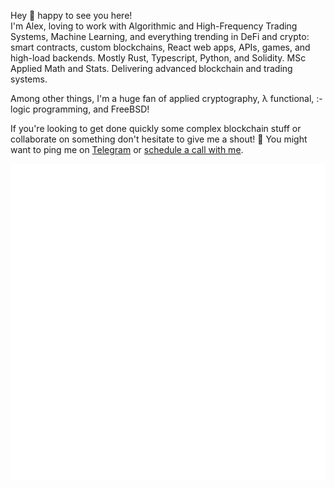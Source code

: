 Hey 👋 happy to see you here! <br> 
I'm Alex, loving to work with Algorithmic and High-Frequency Trading Systems, Machine Learning, and everything trending in DeFi and crypto: smart contracts, custom blockchains, React web apps, APIs, games, and high-load backends. 
Mostly Rust, Typescript, Python, and Solidity. MSc Applied Math and Stats. 
Delivering advanced blockchain and trading systems.<be>

Among other things, I'm a huge fan of applied cryptography, λ functional, :- logic programming, and FreeBSD!<br>

If you're looking to get done quickly some complex blockchain stuff or collaborate on something don't hesitate to give me a shout! 🤳
You might want to ping me on [Telegram](https://t.me/+t_BYca-6g7c5Mjkx) or [schedule a call with me](https://calendly.com/crypt0grapher/30min).

<span align="center">

![Metrics](/metrics.svg)

</span>

<!--
**crypt0grapher/crypt0grapher** is a ✨ _special_ ✨ repository because its `README.md` (this file) appears on your GitHub profile.

Here are some ideas to get you started:

- 🔭 I’m currently working on ...
- 🌱 I’m currently learning ...
- 👯 I’m looking to collaborate on ...
- 🤔 I’m looking for help with ...
- 💬 Ask me about ...
- 📫 How to reach me: ...
- 😄 Pronouns: ...
- ⚡ Fun fact: ...
-->

